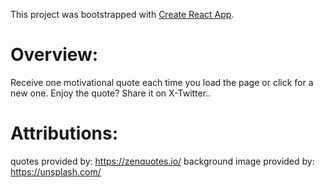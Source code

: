 This project was bootstrapped with [Create React App](https://github.com/facebook/create-react-app).

# Overview:
Receive one motivational quote each time you load the page or click for a new one. Enjoy the quote? Share it on X-Twitter..

# Attributions:

quotes provided by: https://zenquotes.io/
background image provided by: https://unsplash.com/
